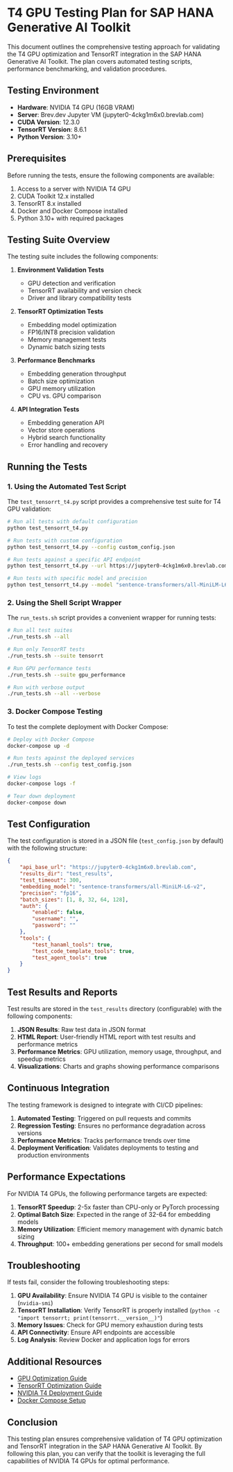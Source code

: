 # T4 GPU Testing Plan for SAP HANA Generative AI Toolkit

This document outlines the comprehensive testing approach for validating the T4 GPU optimization and TensorRT integration in the SAP HANA Generative AI Toolkit. The plan covers automated testing scripts, performance benchmarking, and validation procedures.

## Testing Environment

- **Hardware**: NVIDIA T4 GPU (16GB VRAM)
- **Server**: Brev.dev Jupyter VM (jupyter0-4ckg1m6x0.brevlab.com)
- **CUDA Version**: 12.3.0
- **TensorRT Version**: 8.6.1
- **Python Version**: 3.10+

## Prerequisites

Before running the tests, ensure the following components are available:

1. Access to a server with NVIDIA T4 GPU
2. CUDA Toolkit 12.x installed
3. TensorRT 8.x installed
4. Docker and Docker Compose installed
5. Python 3.10+ with required packages

## Testing Suite Overview

The testing suite includes the following components:

1. **Environment Validation Tests**
   - GPU detection and verification
   - TensorRT availability and version check
   - Driver and library compatibility tests

2. **TensorRT Optimization Tests**
   - Embedding model optimization
   - FP16/INT8 precision validation
   - Memory management tests
   - Dynamic batch sizing tests

3. **Performance Benchmarks**
   - Embedding generation throughput
   - Batch size optimization
   - GPU memory utilization
   - CPU vs. GPU comparison

4. **API Integration Tests**
   - Embedding generation API
   - Vector store operations
   - Hybrid search functionality
   - Error handling and recovery

## Running the Tests

### 1. Using the Automated Test Script

The `test_tensorrt_t4.py` script provides a comprehensive test suite for T4 GPU validation:

```bash
# Run all tests with default configuration
python test_tensorrt_t4.py

# Run tests with custom configuration
python test_tensorrt_t4.py --config custom_config.json

# Run tests against a specific API endpoint
python test_tensorrt_t4.py --url https://jupyter0-4ckg1m6x0.brevlab.com/api

# Run tests with specific model and precision
python test_tensorrt_t4.py --model "sentence-transformers/all-MiniLM-L6-v2" --precision fp16
```

### 2. Using the Shell Script Wrapper

The `run_tests.sh` script provides a convenient wrapper for running tests:

```bash
# Run all test suites
./run_tests.sh --all

# Run only TensorRT tests
./run_tests.sh --suite tensorrt

# Run GPU performance tests
./run_tests.sh --suite gpu_performance

# Run with verbose output
./run_tests.sh --all --verbose
```

### 3. Docker Compose Testing

To test the complete deployment with Docker Compose:

```bash
# Deploy with Docker Compose
docker-compose up -d

# Run tests against the deployed services
./run_tests.sh --config test_config.json

# View logs
docker-compose logs -f

# Tear down deployment
docker-compose down
```

## Test Configuration

The test configuration is stored in a JSON file (`test_config.json` by default) with the following structure:

```json
{
    "api_base_url": "https://jupyter0-4ckg1m6x0.brevlab.com",
    "results_dir": "test_results",
    "test_timeout": 300,
    "embedding_model": "sentence-transformers/all-MiniLM-L6-v2",
    "precision": "fp16",
    "batch_sizes": [1, 8, 32, 64, 128],
    "auth": {
        "enabled": false,
        "username": "",
        "password": ""
    },
    "tools": {
        "test_hanaml_tools": true,
        "test_code_template_tools": true,
        "test_agent_tools": true
    }
}
```

## Test Results and Reports

Test results are stored in the `test_results` directory (configurable) with the following components:

1. **JSON Results**: Raw test data in JSON format
2. **HTML Report**: User-friendly HTML report with test results and performance metrics
3. **Performance Metrics**: GPU utilization, memory usage, throughput, and speedup metrics
4. **Visualizations**: Charts and graphs showing performance comparisons

## Continuous Integration

The testing framework is designed to integrate with CI/CD pipelines:

1. **Automated Testing**: Triggered on pull requests and commits
2. **Regression Testing**: Ensures no performance degradation across versions
3. **Performance Metrics**: Tracks performance trends over time
4. **Deployment Verification**: Validates deployments to testing and production environments

## Performance Expectations

For NVIDIA T4 GPUs, the following performance targets are expected:

1. **TensorRT Speedup**: 2-5x faster than CPU-only or PyTorch processing
2. **Optimal Batch Size**: Expected in the range of 32-64 for embedding models
3. **Memory Utilization**: Efficient memory management with dynamic batch sizing
4. **Throughput**: 100+ embedding generations per second for small models

## Troubleshooting

If tests fail, consider the following troubleshooting steps:

1. **GPU Availability**: Ensure NVIDIA T4 GPU is visible to the container (`nvidia-smi`)
2. **TensorRT Installation**: Verify TensorRT is properly installed (`python -c "import tensorrt; print(tensorrt.__version__)"`)
3. **Memory Issues**: Check for GPU memory exhaustion during tests
4. **API Connectivity**: Ensure API endpoints are accessible
5. **Log Analysis**: Review Docker and application logs for errors

## Additional Resources

- [GPU Optimization Guide](GPU_OPTIMIZATION.md)
- [TensorRT Optimization Guide](TENSORRT_OPTIMIZATION.md)
- [NVIDIA T4 Deployment Guide](NVIDIA-DEPLOYMENT.md)
- [Docker Compose Setup](docker-compose.yml)

## Conclusion

This testing plan ensures comprehensive validation of T4 GPU optimization and TensorRT integration in the SAP HANA Generative AI Toolkit. By following this plan, you can verify that the toolkit is leveraging the full capabilities of NVIDIA T4 GPUs for optimal performance.